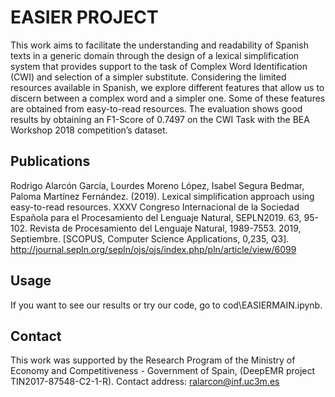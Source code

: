 # EASIER PROJECT

This work aims to facilitate the understanding and readability of Spanish
texts in a generic domain through the design of a lexical simplification system that
provides support to the task of Complex Word Identification (CWI) and selection
of a simpler substitute. Considering the limited resources available in Spanish, we
explore different features that allow us to discern between a complex word and a
simpler one. Some of these features are obtained from easy-to-read resources. The
evaluation shows good results by obtaining an F1-Score of 0.7497 on the CWI Task
with the BEA Workshop 2018 competition’s dataset.

## Publications
Rodrigo Alarcón García, Lourdes Moreno López, Isabel Segura Bedmar, Paloma Martínez
Fernández. (2019). Lexical simplification approach using easy-to-read resources. XXXV Congreso
Internacional de la Sociedad Española para el Procesamiento del Lenguaje Natural, SEPLN2019. 63,
95-102. Revista de Procesamiento del Lenguaje Natural, 1989-7553. 2019, Septiembre. [SCOPUS,
Computer Science Applications, 0,235, Q3]. http://journal.sepln.org/sepln/ojs/ojs/index.php/pln/article/view/6099

## Usage
If you want to see our results or try our code, go to cod\EASIERMAIN.ipynb.

## Contact
This work was supported by the Research Program of the Ministry of Economy and Competitiveness - Government of Spain,
(DeepEMR project TIN2017-87548-C2-1-R). Contact address: ralarcon@inf.uc3m.es



